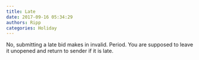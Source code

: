 ```yaml
---
title: Late
date: 2017-09-16 05:34:29
authors: Ripp
categories: Holiday
---
```


 No, submitting a late bid makes in invalid. Period. You are supposed to leave it unopened and return to sender if it is late.